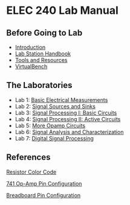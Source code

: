 ELEC 240 Lab Manual
===================

Before Going to Lab
-------------------

-   [Introduction](./introduction)
-   [Lab Station Handbook](./lab-report)
-   [Tools and Resources](./tools-and-resources)
-   [VirtualBench](./virtualbench)

The Laboratories
----------------

-   Lab 1: [Basic Electrical Measurements](./lab1)
-   Lab 2: [Signal Sources and Sinks](./lab2)
-   Lab 3: [Signal Processing I: Basic Circuits](./lab3)
-   Lab 4: [Signal Processing II: Active Circuits](./lab4)
-   Lab 5: [More Opamp Circuits](./lab5)
-   Lab 6: [Signal Analysis and Characterization](./lab6)
-   Lab 7: [Digital Signal Processing](./lab7)

References
----------

[Resistor Color Code](./references/color_code)

[741 Op-Amp Pin Configuration](./lab4/exp4.1)

[Breadboard Pin Configuration](./references/interface)
